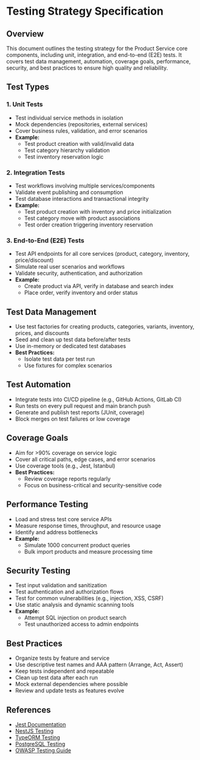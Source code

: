 # Testing Strategy Specification

## Overview

This document outlines the testing strategy for the Product Service core components, including unit, integration, and end-to-end (E2E) tests. It covers test data management, automation, coverage goals, performance, security, and best practices to ensure high quality and reliability.

## Test Types

### 1. Unit Tests
- Test individual service methods in isolation
- Mock dependencies (repositories, external services)
- Cover business rules, validation, and error scenarios
- **Example:**
  - Test product creation with valid/invalid data
  - Test category hierarchy validation
  - Test inventory reservation logic

### 2. Integration Tests
- Test workflows involving multiple services/components
- Validate event publishing and consumption
- Test database interactions and transactional integrity
- **Example:**
  - Test product creation with inventory and price initialization
  - Test category move with product associations
  - Test order creation triggering inventory reservation

### 3. End-to-End (E2E) Tests
- Test API endpoints for all core services (product, category, inventory, price/discount)
- Simulate real user scenarios and workflows
- Validate security, authentication, and authorization
- **Example:**
  - Create product via API, verify in database and search index
  - Place order, verify inventory and order status

## Test Data Management
- Use test factories for creating products, categories, variants, inventory, prices, and discounts
- Seed and clean up test data before/after tests
- Use in-memory or dedicated test databases
- **Best Practices:**
  - Isolate test data per test run
  - Use fixtures for complex scenarios

## Test Automation
- Integrate tests into CI/CD pipeline (e.g., GitHub Actions, GitLab CI)
- Run tests on every pull request and main branch push
- Generate and publish test reports (JUnit, coverage)
- Block merges on test failures or low coverage

## Coverage Goals
- Aim for >90% coverage on service logic
- Cover all critical paths, edge cases, and error scenarios
- Use coverage tools (e.g., Jest, Istanbul)
- **Best Practices:**
  - Review coverage reports regularly
  - Focus on business-critical and security-sensitive code

## Performance Testing
- Load and stress test core service APIs
- Measure response times, throughput, and resource usage
- Identify and address bottlenecks
- **Example:**
  - Simulate 1000 concurrent product queries
  - Bulk import products and measure processing time

## Security Testing
- Test input validation and sanitization
- Test authentication and authorization flows
- Test for common vulnerabilities (e.g., injection, XSS, CSRF)
- Use static analysis and dynamic scanning tools
- **Example:**
  - Attempt SQL injection on product search
  - Test unauthorized access to admin endpoints

## Best Practices
- Organize tests by feature and service
- Use descriptive test names and AAA pattern (Arrange, Act, Assert)
- Keep tests independent and repeatable
- Clean up test data after each run
- Mock external dependencies where possible
- Review and update tests as features evolve

## References
- [Jest Documentation](https://jestjs.io/docs/getting-started)
- [NestJS Testing](https://docs.nestjs.com/fundamentals/testing)
- [TypeORM Testing](https://typeorm.io/#/using-ormconfig)
- [PostgreSQL Testing](https://www.postgresql.org/docs/current/index.html)
- [OWASP Testing Guide](https://owasp.org/www-project-web-security-testing-guide/) 